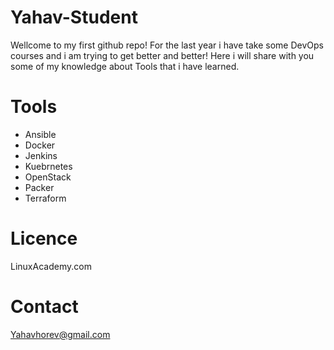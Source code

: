 # Yahav-Student

Wellcome to my first github repo!
For the last year i have take some DevOps courses and i am trying to get better and better!
Here i will share with you some of my knowledge about Tools that i have learned.

# Tools

- Ansible 
- Docker
- Jenkins
- Kuebrnetes
- OpenStack
- Packer
- Terraform

# Licence

LinuxAcademy.com

# Contact

Yahavhorev@gmail.com






